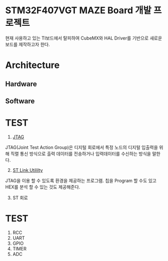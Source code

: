 # STM32F407VGT MAZE Board 개발 프로젝트

현재 사용하고 있는 TI보드에서 탈피하여 CubeMX와 HAL Driver를 기반으로 새로운 보드를 제작하고자 한다.

# Architecture

## Hardware

## Software

# TEST

1. [JTAG](https://ko.wikipedia.org/wiki/JTAG)

JTAG(Joint Test Action Group)은 디지털 회로에서 특정 노드의 디지털 입출력을 위해 직렬 통신 방식으로 출력 데이터를 전송하거나 입력데이터를 수신하는 방식을 말한다.

2. [ST Link Utililty](https://www.st.com/en/development-tools/stsw-link004.html)

JTAG을 이용 할 수 있도록 환경을 제공하는 프로그램. 칩을 Program 할 수도 있고 HEX를 분석 할 수 있는 것도 제공해준다.

3. ST 회로

# TEST

1. RCC
2. UART
3. GPIO
4. TIMER
5. ADC
 

